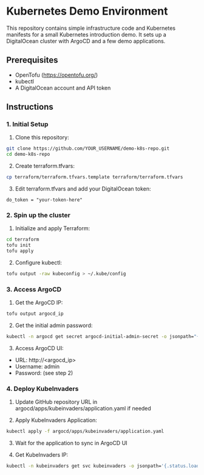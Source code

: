 # Kubernetes Demo Environment

This repository contains simple infrastructure code and Kubernetes manifests for a small Kubernetes introduction demo. 
It sets up a DigitalOcean cluster with ArgoCD and a few demo applications.

## Prerequisites

- OpenTofu (https://opentofu.org/)
- kubectl
- A DigitalOcean account and API token

## Instructions

### 1. Initial Setup

1. Clone this repository:
```bash
git clone https://github.com/YOUR_USERNAME/demo-k8s-repo.git
cd demo-k8s-repo
```

2. Create terraform.tfvars:
```bash
cp terraform/terraform.tfvars.template terraform/terraform.tfvars
```

3. Edit terraform.tfvars and add your DigitalOcean token:
```hcl
do_token = "your-token-here"
```

### 2. Spin up the cluster

1. Initialize and apply Terraform:
```bash
cd terraform
tofu init
tofu apply
```

2. Configure kubectl:
```bash
tofu output -raw kubeconfig > ~/.kube/config
```

### 3. Access ArgoCD

1. Get the ArgoCD IP:
```bash
tofu output argocd_ip
```

2. Get the initial admin password:
```bash
kubectl -n argocd get secret argocd-initial-admin-secret -o jsonpath="{.data.password}" | base64 -d
```

3. Access ArgoCD UI:
- URL: http://<argocd_ip>
- Username: admin
- Password: (see step 2)

### 4. Deploy KubeInvaders

1. Update GitHub repository URL in argocd/apps/kubeinvaders/application.yaml if needed

2. Apply KubeInvaders Application:
```bash
kubectl apply -f argocd/apps/kubeinvaders/application.yaml
```

3. Wait for the application to sync in ArgoCD UI

4. Get KubeInvaders IP:
```bash
kubectl -n kubeinvaders get svc kubeinvaders -o jsonpath='{.status.loadBalancer.ingress[0].ip}'
```
